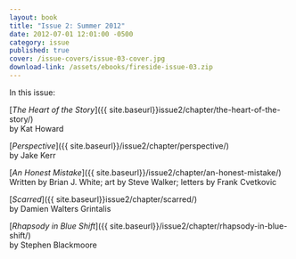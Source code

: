 ```yaml
---
layout: book
title: "Issue 2: Summer 2012"
date: 2012-07-01 12:01:00 -0500
category: issue
published: true
cover: /issue-covers/issue-03-cover.jpg
download-link: /assets/ebooks/fireside-issue-03.zip
---
```


In this issue:

[_The Heart of the Story_]({{ site.baseurl}}issue2/chapter/the-heart-of-the-story/)<br/>
by Kat Howard

[_Perspective_]({{ site.baseurl}}/issue2/chapter/perspective/)<br/>
by Jake Kerr

[_An Honest Mistake_]({{ site.baseurl}}/issue2/chapter/an-honest-mistake/)<br/>
Written by Brian J. White; art by Steve Walker; letters by Frank Cvetkovic

[_Scarred_]({{ site.baseurl}}issue2/chapter/scarred/)<br/>
by Damien Walters Grintalis

[_Rhapsody in Blue Shift_]({{ site.baseurl}}/issue2/chapter/rhapsody-in-blue-shift/)<br/>
by Stephen Blackmoore

